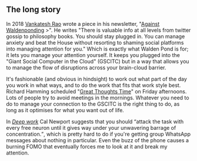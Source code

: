 ## The long story

In 2018
[Vankatesh Rao](https://www.ribbonfarm.com/author/admin/)
wrote a piece in his newsletter, "[Against Waldenponding](https://mailchi.mp/ribbonfarm/against-waldenponding) >". He writes "There is valuable info at all levels from twitter gossip
to philosophy books. You should stay plugged in. You can manage anxiety
and beat the House without resorting to shaming social platforms into
managing attention for you." Which is exactly what Walden Pond is for;
it lets you manage your attention yourself. It keeps you plugged into
the "Giant Social Computer in the Cloud" (GSCITC) but in a way that
allows you to manage the flow of disruptions across your brain-cloud
barrier.

It's fashionable (and obvious in hindsight) to work out what part of the
day you work in what ways, and to do the work that fits that work style
best. Richard Hamming scheduled "[Great Thoughts Time](http://www.cs.virginia.edu/~robins/YouAndYourResearch.html)" on Friday afternoons. Lots of people try to avoid meetings in the
mornings. Whatever you need to do to manage your connection to the
GSCITC is the right thing to do, as long as it optimises for what you
want out of life.

In _[Deep work](https://www.goodreads.com/book/show/27985224-deep-work)_
Cal Newport suggests that you should <q>attack the task with every free neuron until it gives way under your
unwavering barrage of concentration.</q>, which is pretty hard to do if you're getting group WhatsApp messages
about nothing in particular. Even the buzz of the phone causes a burning
FOMO that eventually forces me to look at it and break my attention.
